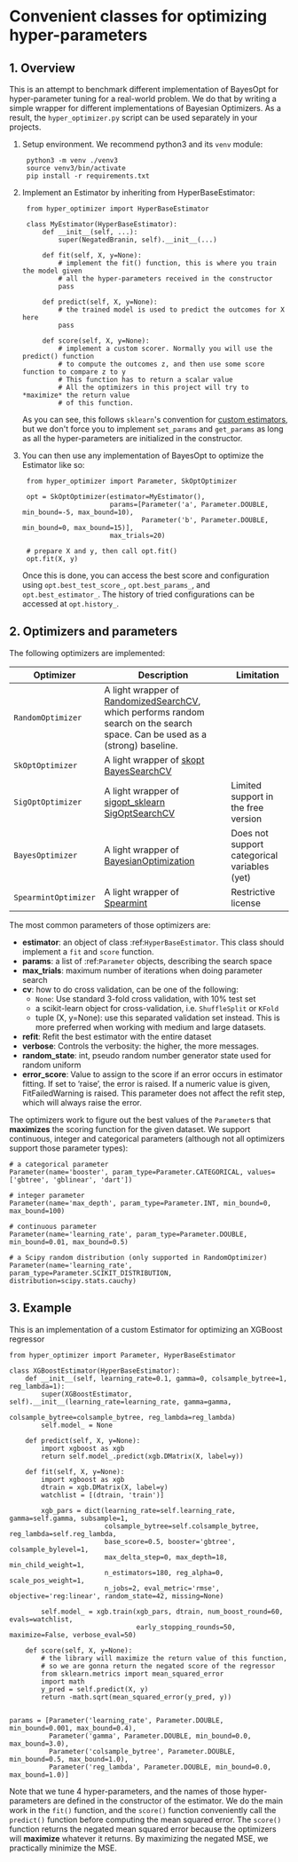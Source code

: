 # Convenient classes for optimizing hyper-parameters

## 1. Overview

This is an attempt to benchmark different implementation of BayesOpt for hyper-parameter tuning for a real-world
problem. We do that by writing a simple wrapper for different implementations of Bayesian Optimizers. As a result,
the `hyper_optimizer.py` script can be used separately in your projects.

1. Setup environment. We recommend python3 and its `venv` module:

        python3 -m venv ./venv3
        source venv3/bin/activate
        pip install -r requirements.txt
        
2. Implement an Estimator by inheriting from HyperBaseEstimator:

        from hyper_optimizer import HyperBaseEstimator
        
        class MyEstimator(HyperBaseEstimator):
            def __init__(self, ...):
                super(NegatedBranin, self).__init__(...)
        
            def fit(self, X, y=None):
                # implement the fit() function, this is where you train the model given 
                # all the hyper-parameters received in the constructor
                pass
                
            def predict(self, X, y=None):
                # the trained model is used to predict the outcomes for X here
                pass            
        
            def score(self, X, y=None):
                # implement a custom scorer. Normally you will use the predict() function
                # to compute the outcomes z, and then use some score function to compare z to y
                # This function has to return a scalar value
                # All the optimizers in this project will try to *maximize* the return value
                # of this function.

    As you can see, this follows `sklearn`'s convention for [custom estimators](http://scikit-learn.org/stable/developers/contributing.html#rolling-your-own-estimator),
    but we don't force you to implement `set_params` and `get_params` as long as all the hyper-parameters
    are initialized in the constructor.
    
3. You can then use any implementation of BayesOpt to optimize the Estimator like so:

        from hyper_optimizer import Parameter, SkOptOptimizer
        
        opt = SkOptOptimizer(estimator=MyEstimator(),
                             params=[Parameter('a', Parameter.DOUBLE, min_bound=-5, max_bound=10),
                                     Parameter('b', Parameter.DOUBLE, min_bound=0, max_bound=15)],
                             max_trials=20)
        
        # prepare X and y, then call opt.fit()
        opt.fit(X, y)
        
    Once this is done, you can access the best score and configuration using `opt.best_test_score_`, `opt.best_params_`,
    and `opt.best_estimator_`. The history of tried configurations can be accessed at `opt.history_`.
    
## 2. Optimizers and parameters

The following optimizers are implemented:

| Optimizer            | Description                                                                                                                                                                                                                       | Limitation                                   |
|----------------------|-----------------------------------------------------------------------------------------------------------------------------------------------------------------------------------------------------------------------------------|----------------------------------------------|
| `RandomOptimizer`    | A light wrapper of [RandomizedSearchCV](http://scikit-learn.org/stable/modules/generated/sklearn.model_selection.RandomizedSearchCV.html),  which performs random search on the search space. Can be used as a (strong) baseline. |                                              |
| `SkOptOptimizer`     | A light wrapper of [skopt BayesSearchCV](https://scikit-optimize.github.io/#skopt.BayesSearchCV)                                                                                                                                  |                                              |
| `SigOptOptimizer`    | A light wrapper of [sigopt_sklearn SigOptSearchCV](https://sigopt.com/docs/overview/scikit_learn)                                                                                                                                 | Limited support in the free version          |
| `BayesOptimizer`     | A light wrapper of [BayesianOptimization](https://github.com/fmfn/BayesianOptimization)                                                                                                                                           | Does not support categorical variables (yet) |
| `SpearmintOptimizer` | A light wrapper of [Spearmint](https://github.com/HIPS/Spearmint)                                                                                                                                                                 | Restrictive license                          |

The most common parameters of those optimizers are:

- **estimator**: an object of class :ref:`HyperBaseEstimator`. This class should implement a `fit` and `score` function.
- **params**: a list of :ref:`Parameter` objects, describing the search space
- **max_trials**: maximum number of iterations when doing parameter search
- **cv**: how to do cross validation, can be one of the following:
    - `None`: Use standard 3-fold cross validation, with 10% test set
    - a scikit-learn object for cross-validation, i.e. `ShuffleSplit` or `KFold`
    - tuple (X, y=None): use this separated validation set instead. This is more preferred when working with medium
    and large datasets.
- **refit**: Refit the best estimator with the entire dataset
- **verbose**: Controls the verbosity: the higher, the more messages.
- **random_state**: int, pseudo random number generator state used for random uniform
- **error_score**: Value to assign to the score if an error occurs in estimator fitting.
        If set to ‘raise’, the error is raised. If a numeric value is given,
        FitFailedWarning is raised. This parameter does not affect the refit step,
        which will always raise the error.
        
The optimizers work to figure out the best values of the `Parameter`s that **maximizes** the scoring function for the given
dataset. We support continuous, integer and categorical parameters (although not all optimizers support those parameter types):

    # a categorical parameter
    Parameter(name='booster', param_type=Parameter.CATEGORICAL, values=['gbtree', 'gblinear', 'dart'])
    
    # integer parameter
    Parameter(name='max_depth', param_type=Parameter.INT, min_bound=0, max_bound=100)
    
    # continuous parameter
    Parameter(name='learning_rate', param_type=Parameter.DOUBLE, min_bound=0.01, max_bound=0.5)
    
    # a Scipy random distribution (only supported in RandomOptimizer)
    Parameter(name='learning_rate', param_type=Parameter.SCIKIT_DISTRIBUTION, distribution=scipy.stats.cauchy)
    
## 3. Example

This is an implementation of a custom Estimator for optimizing an XGBoost regressor

    from hyper_optimizer import Parameter, HyperBaseEstimator

    class XGBoostEstimator(HyperBaseEstimator):
        def __init__(self, learning_rate=0.1, gamma=0, colsample_bytree=1, reg_lambda=1):
            super(XGBoostEstimator, self).__init__(learning_rate=learning_rate, gamma=gamma,
                                                   colsample_bytree=colsample_bytree, reg_lambda=reg_lambda)
            self.model_ = None
            
        def predict(self, X, y=None):
            import xgboost as xgb
            return self.model_.predict(xgb.DMatrix(X, label=y))
    
        def fit(self, X, y=None):
            import xgboost as xgb
            dtrain = xgb.DMatrix(X, label=y)
            watchlist = [(dtrain, 'train')]
    
            xgb_pars = dict(learning_rate=self.learning_rate, gamma=self.gamma, subsample=1,
                            colsample_bytree=self.colsample_bytree, reg_lambda=self.reg_lambda,
                            base_score=0.5, booster='gbtree', colsample_bylevel=1,
                            max_delta_step=0, max_depth=18, min_child_weight=1, 
                            n_estimators=180, reg_alpha=0, scale_pos_weight=1, 
                            n_jobs=2, eval_metric='rmse', objective='reg:linear', random_state=42, missing=None)
                
            self.model_ = xgb.train(xgb_pars, dtrain, num_boost_round=60, evals=watchlist, 
                                    early_stopping_rounds=50, maximize=False, verbose_eval=50)
    
        def score(self, X, y=None):
            # the library will maximize the return value of this function,
            # so we are gonna return the negated score of the regressor
            from sklearn.metrics import mean_squared_error
            import math
            y_pred = self.predict(X, y)
            return -math.sqrt(mean_squared_error(y_pred, y))


    params = [Parameter('learning_rate', Parameter.DOUBLE, min_bound=0.001, max_bound=0.4),
              Parameter('gamma', Parameter.DOUBLE, min_bound=0.0, max_bound=3.0),
              Parameter('colsample_bytree', Parameter.DOUBLE, min_bound=0.5, max_bound=1.0),
              Parameter('reg_lambda', Parameter.DOUBLE, min_bound=0.0, max_bound=1.0)]
              
              
Note that we tune 4 hyper-parameters, and the names of those hyper-parameters are defined in the constructor of the 
estimator. We do the main work in the `fit()` function,  and the `score()` function conveniently call the `predict()`
function before computing the mean squared error. The `score()` function returns the negated mean squared error because
the optimizers will **maximize** whatever it returns. By maximizing the negated MSE, we practically minimize the MSE.